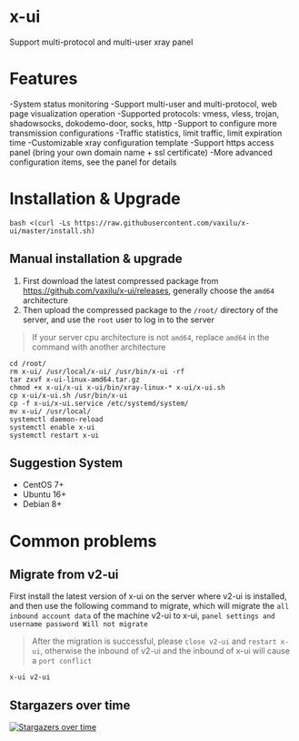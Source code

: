 # x-ui
Support multi-protocol and multi-user xray panel

# Features
-System status monitoring
-Support multi-user and multi-protocol, web page visualization operation
-Supported protocols: vmess, vless, trojan, shadowsocks, dokodemo-door, socks, http
-Support to configure more transmission configurations
-Traffic statistics, limit traffic, limit expiration time
-Customizable xray configuration template
-Support https access panel (bring your own domain name + ssl certificate)
-More advanced configuration items, see the panel for details 

# Installation & Upgrade
```
bash <(curl -Ls https://raw.githubusercontent.com/vaxilu/x-ui/master/install.sh)
```

## Manual installation & upgrade
1. First download the latest compressed package from https://github.com/vaxilu/x-ui/releases, generally choose the `amd64` architecture
2. Then upload the compressed package to the `/root/` directory of the server, and use the `root` user to log in to the server 

> If your server cpu architecture is not `amd64`, replace `amd64` in the command with another architecture 

```
cd /root/
rm x-ui/ /usr/local/x-ui/ /usr/bin/x-ui -rf
tar zxvf x-ui-linux-amd64.tar.gz
chmod +x x-ui/x-ui x-ui/bin/xray-linux-* x-ui/x-ui.sh
cp x-ui/x-ui.sh /usr/bin/x-ui
cp -f x-ui/x-ui.service /etc/systemd/system/
mv x-ui/ /usr/local/
systemctl daemon-reload
systemctl enable x-ui
systemctl restart x-ui
```

## Suggestion System 
- CentOS 7+
- Ubuntu 16+
- Debian 8+

# Common problems

## Migrate from v2-ui
First install the latest version of x-ui on the server where v2-ui is installed, and then use the following command to migrate, which will migrate the `all inbound account data` of the machine v2-ui to x-ui, `panel settings and username password Will not migrate` 
> After the migration is successful, please `close v2-ui` and `restart x-ui`, otherwise the inbound of v2-ui and the inbound of x-ui will cause a `port conflict`
```
x-ui v2-ui
```

## Stargazers over time

[![Stargazers over time](https://starchart.cc/vaxilu/x-ui.svg)](https://starchart.cc/vaxilu/x-ui)
